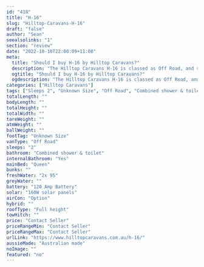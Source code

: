```yaml
---
id: "418"
title: "H-16"
slug: "Hilltop-Caravans-H-16"
draft: "false"
author: "Sean"
seealsolinks: "1"
section: "review"
date: "2022-10-10T22:00:09+11:00"
meta:
  title: "Should I buy H-16 by Hilltop Caravans?"
  description: "The Hilltop Caravans H-16 is classed as Off Road, and sleeps 2 people. It is Australian made and comes in at Unknown Size. It generally has Combined shower & toilet."
  ogtitle: "Should I buy H-16 by Hilltop Caravans?"
  ogdescription: "The Hilltop Caravans H-16 is classed as Off Road, and sleeps 2 people. It is Australian made and comes in at Unknown Size. It generally has Combined shower & toilet."
categories: ["Hilltop Caravans"]
tags: ["Sleeps 2", "Unknown Size", "Off Road", "Combined shower & toilet", "Full height", "Price Unknown", "Australian made"]
totalLength: ""
bodyLength: ""
totalHeight: ""
totalWidth: ""
tareWeight: ""
atmWeight: ""
ballWeight: ""
footTag: "Unknown Size"
vanType: "Off Road"
sleeps: "2"
bathroom: "Combined shower & toilet"
internalBathroom: "Yes"
mainBed: "Queen"
bunks: ""
freshWater: "2x 95"
greyWater: ""
battery: "120 Amp Battery"
solar: "160W solar panels"
airCon: "Option"
hybrid: ""
roofType: "Full height"
towHitch: ""
price: "Contact Seller"
priceRangeMin: "Contact Seller"
priceRangeMax: "Contact Seller"
urlLink: "https://www.hilltopcaravans.com.au/h-16/"
aussieMade: "Australian made"
noImage: ""
featured: "no"
---
```

